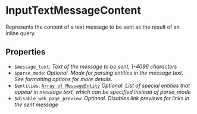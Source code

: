 # InputTextMessageContent	

Represents the content of a text message to be sent as the result of an inline query.	

## Properties	

- `$message_text`: _Text of the message to be sent, 1-4096 characters_
- `$parse_mode`: _Optional. Mode for parsing entities in the message text. See formatting options for more details._
- `$entities`: [`Array of MessageEntity`](MessageEntity.md) _Optional. List of special entities that appear in message text, which can be specified instead of parse_mode_
- `$disable_web_page_preview`: _Optional. Disables link previews for links in the sent message_

